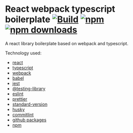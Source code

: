 # React webpack typescript boilerplate [![Build](https://github.com/mike-han/react-webpack-typescript-boilerplate/actions/workflows/build.yml/badge.svg)](https://github.com/mike-han/react-webpack-typescript-boilerplate/actions/workflows/ci.yml)  [![npm](https://img.shields.io/npm/v/react-webpack-typescript-boilerplate.svg)](https://www.npmjs.com/package/react-webpack-typescript-boilerplate)  [![npm downloads](https://img.shields.io/npm/dt/react-webpack-typescript-boilerplate.svg?maxAge=2592000)](http://www.npmtrends.com/react-webpack-typescript-boilerplate)

A react library boilerplate based on webpack and typescript.

Technology used:

- [react](https://reactjs.org/)
- [typescript](https://www.typescriptlang.org/)
- [webpack](https://webpack.js.org/)
- [babel](https://babeljs.io/)
- [jest](https://jestjs.io/)
- [@testing-library](https://testing-library.com/)
- [eslint](https://eslint.org/)
- [prettier](https://prettier.io/)
- [standard-version](https://github.com/conventional-changelog/standard-version)
- [husky](https://github.com/typicode/husky)
- [commitlint](https://github.com/conventional-changelog/commitlint)
- [github packages](https://github.com/features/packages)
- [npm](https://www.npmjs.com/)